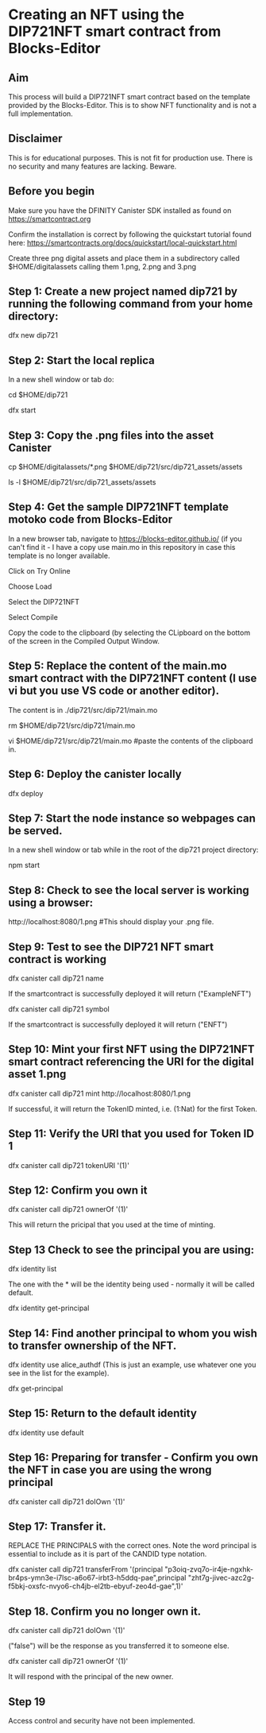 # Creating an NFT using the DIP721NFT smart contract from Blocks-Editor 

## Aim
This process will build a DIP721NFT smart contract based on the template provided by the Blocks-Editor.  This is to show NFT functionality and is not a full implementation.

## Disclaimer

This is for educational purposes.  This is not fit for production use.  There is no security and many features are lacking.  Beware.

## Before you begin
  Make sure you have the DFINITY Canister SDK installed as found on https://smartcontract.org
  
  Confirm the installation is correct by following the quickstart tutorial found here: https://smartcontracts.org/docs/quickstart/local-quickstart.html
  
  Create three png digital assets and place them in a subdirectory called $HOME/digitalassets calling them 1.png, 2.png and 3.png
 
## Step 1: Create a new project named dip721 by running the following command from your home directory:

dfx new dip721

## Step 2: Start the local replica

In a new shell window or tab do:

cd $HOME/dip721

dfx start 

## Step 3:  Copy the .png files into the asset Canister 

cp $HOME/digitalassets/*.png  $HOME/dip721/src/dip721_assets/assets

ls -l $HOME/dip721/src/dip721_assets/assets

## Step 4:  Get the sample DIP721NFT template motoko code from Blocks-Editor
In a new browser tab, navigate to https://blocks-editor.github.io/ (if you can't find it - I have a copy use main.mo in this repository in case this template is no longer available.

Click on Try Online

Choose Load

Select the DIP721NFT

Select Compile 

Copy the code to the clipboard (by selecting the CLipboard on the bottom of the screen in the Compiled Output Window.

## Step 5: Replace the content of the main.mo smart contract with the DIP721NFT content (I use vi but you use VS code or another editor).
The content is in ./dip721/src/dip721/main.mo

rm $HOME/dip721/src/dip721/main.mo

vi $HOME/dip721/src/dip721/main.mo #paste the contents of the clipboard in.

## Step 6:  Deploy the canister locally

dfx deploy

## Step 7:  Start the node instance so webpages can be served.

In a new shell window or tab while in the root of the dip721 project directory:

npm start

## Step 8:  Check to see the local server is working using a browser:

http://localhost:8080/1.png  #This should display your .png file.

## Step 9: Test to see the DIP721 NFT smart contract is working

dfx canister call dip721 name

If the smartcontract is successfully deployed it will return ("ExampleNFT")

dfx canister call dip721 symbol 

If the smartcontract is successfully deployed it will return ("ENFT")

## Step 10: Mint your first NFT using the DIP721NFT smart contract referencing the URI for the digital asset 1.png

dfx canister call dip721 mint http://localhost:8080/1.png

If successful, it will return the TokenID minted, i.e. (1:Nat) for the first Token.

## Step 11: Verify the URI that you used for Token ID 1

dfx canister call dip721 tokenURI '(1)'

## Step 12:  Confirm you own it

dfx canister call dip721 ownerOf '(1)'

This will return the pricipal that you used at the time of minting.

## Step 13 Check to see the principal you are using:

dfx identity list

The one with the * will be the identity being used - normally it will be called default.

dfx identity get-principal 

## Step 14: Find another principal to whom you wish to transfer ownership of the NFT.

dfx identity use alice_authdf   (This is just an example, use whatever one you see in the list for the example).

dfx get-principal

## Step 15: Return to the default identity

dfx identity use default

## Step 16:  Preparing for transfer - Confirm you own the NFT in case you are using the wrong principal

dfx canister call dip721 doIOwn '(1)'

## Step 17: Transfer it.

REPLACE THE PRINCIPALS with the correct ones.  Note the word principal is essential to include as it is part of the CANDID type notation.

dfx canister call dip721 transferFrom '(principal "p3oiq-zvq7o-ir4je-ngxhk-br4ps-ymn3e-i7lsc-a6o67-irbt3-h5ddq-pae",principal "zht7g-jivec-azc2g-f5bkj-oxsfc-nvyo6-ch4jb-el2tb-ebyuf-zeo4d-gae",1)'

## Step 18.  Confirm you no longer own it.

dfx canister call dip721 doIOwn '(1)'

("false") will be the response as you transferred it to someone else.

dfx canister call dip721 ownerOf '(1)'

It will respond with the principal of the new owner.

## Step 19

Access control and security have not been implemented.

